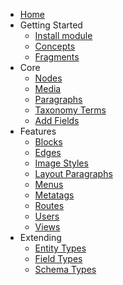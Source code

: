 <!-- _sidebar.md -->

- [Home](/)
- Getting Started
  - [Install module](start/install.md)
  - [Concepts](start/concepts.md)
  - [Fragments](start/fragments.md)
- Core
  - [Nodes](core/nodes.md)
  - [Media](core/media.md)
  - [Paragraphs](core/paragraphs.md)
  - [Taxonomy Terms](core/terms.md)
  - [Add Fields](core/fields.md)
- Features
  - [Blocks](features/blocks.md)
  - [Edges](features/edges.md)
  - [Image Styles](features/image-styles.md)
  - [Layout Paragraphs](features/layout-paragraphs.md)
  - [Menus](features/menus.md)
  - [Metatags](features/metatags.md)
  - [Routes](features/routes.md)
  - [Users](features/users.md)
  - [Views](features/views.md)
- Extending
  - [Entity Types](extending/entity_type.md)
  - [Field Types](extending/field_type.md)
  - [Schema Types](extending/schema_type.md)
